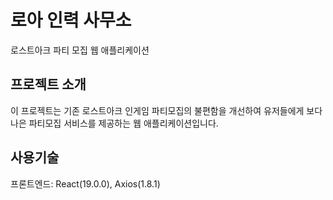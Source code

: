 # 로아 인력 사무소
로스트아크 파티 모집 웹 애플리케이션


## 프로젝트 소개
이 프로젝트는 기존 로스트아크 인게임 파티모집의 불편함을 개선하여 유저들에게 보다 나은 파티모집 서비스를 제공하는 웹 애플리케이션입니다.



## 사용기술
프론트엔드: React(19.0.0), Axios(1.8.1)
 
 
